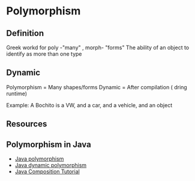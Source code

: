 # Polymorphism

## Definition
Greek workd for poly -"many" , morph- "forms"
The ability of an object to identify as more than one type


## Dynamic
Polymorphism = Many shapes/forms
Dynamic =  After compilation ( dring runtime)

Example:
A Bochito is a VW, and a car, and a vehicle, and an object


## Resources

## Polymorphism in Java

- [Java polymorphism](https://www.youtube.com/watch?v=2hkngtWLGvE)
- [Java dynamic polymorphism ](https://www.youtube.com/watch?v=tAIaK5LNatE)
- [Java Composition Tutorial](https://www.youtube.com/watch?v=VfTiLE3RZds)